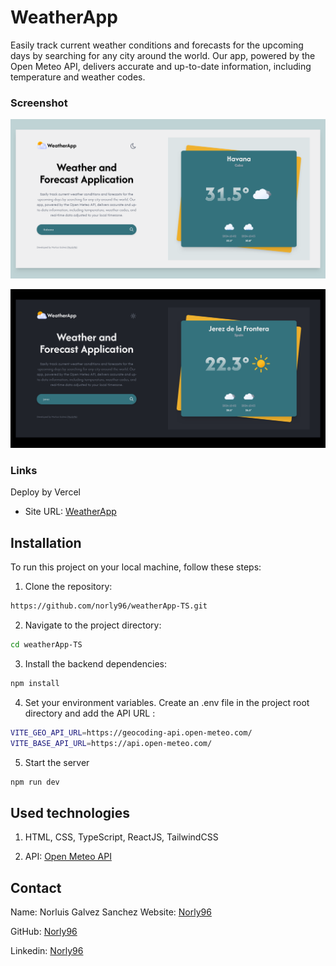 # WeatherApp

Easily track current weather conditions and forecasts for the upcoming days by searching for any city around the world. Our app, powered by the Open Meteo API, delivers accurate and up-to-date information, including temperature and weather codes.

### Screenshot

![](./public/1.png)

![](./public/2.png)

### Links

Deploy by Vercel

- Site URL: [WeatherApp](https://weather-app-ts-eight.vercel.app/)

## Installation

To run this project on your local machine, follow these steps:

1. Clone the repository:

```bash
https://github.com/norly96/weatherApp-TS.git
```

2. Navigate to the project directory:

```bash
cd weatherApp-TS
```

3. Install the backend dependencies:

```bash
npm install
```

4. Set your environment variables. Create an .env file in the project root directory and add the API URL :

```bash
VITE_GEO_API_URL=https://geocoding-api.open-meteo.com/
VITE_BASE_API_URL=https://api.open-meteo.com/
```

5. Start the server

```bash
npm run dev
```

## Used technologies

1. HTML, CSS, TypeScript, ReactJS, TailwindCSS

2. API: [Open Meteo API](https://open-meteo.com/)

## Contact

Name: Norluis Galvez Sanchez
Website: [Norly96](https://norly96.com)

GitHub: [Norly96](https://github.com/norly96)

Linkedin: [Norly96](https://www.linkedin.com/in/norly96)
